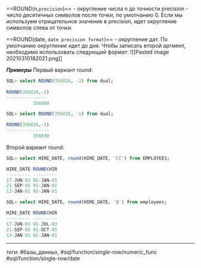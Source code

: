 ==ROUND(n,`precision`)== - округление числа n до точности precision - число десятичных символов после точки, по умолчанию 0.
Если мы используем отрицательное значение в precision, идет округление символов слева от точки.

==ROUND(date, `date precision format`)== - округление дат. По умолчанию округление идет до дня. Чтобы записать второй аргмент, необходимо использовать следующий формат:
![[Pasted image 20210310182021.png]]

***Примеры***
Первый вариант round:
```sql
SQL> select ROUND(356826, -2) from dual;
 
ROUND(356826,-2)
----------------
          356800

SQL> select ROUND(356826, -1) from dual;

ROUND(356826,-1)
----------------
          356830
```

Второй вариант round:
```sql
SQL> select HIRE_DATE, round(HIRE_DATE, 'CC') from EMPLOYEES;

HIRE_DATE ROUND(HIR
--------- ---------
17-JUN-03 01-JAN-01
21-SEP-05 01-JAN-01
13-JAN-01 01-JAN-01

SQL> select HIRE_DATE, round(HIRE_DATE, 'Q') from employees;

HIRE_DATE ROUND(HIR
--------- ---------
17-JUN-03 01-JUL-03
21-SEP-05 01-OCT-05
13-JAN-01 01-JAN-01
```

---
*теги:* #базы_данных, #sql/function/single-row/numeric_func #sql/function/single-row/date  